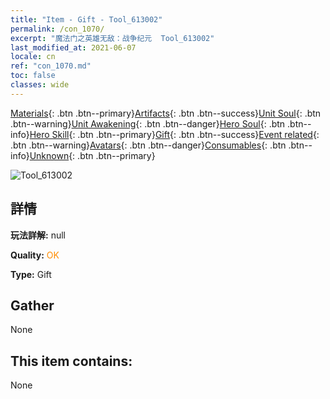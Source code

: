 ```yaml
---
title: "Item - Gift - Tool_613002"
permalink: /con_1070/
excerpt: "魔法门之英雄无敌：战争纪元  Tool_613002"
last_modified_at: 2021-06-07
locale: cn
ref: "con_1070.md"
toc: false
classes: wide
---
```

 [Materials](/ItemsCN/){: .btn .btn--primary}[Artifacts](/ItemsCN/Artifacts/){: .btn .btn--success}[Unit Soul](/ItemsCN/UnitSoul/){: .btn .btn--warning}[Unit Awakening](/ItemsCN/UnitAwakening/){: .btn .btn--danger}[Hero Soul](/ItemsCN/HeroSoul/){: .btn .btn--info}[Hero Skill](/ItemsCN/HeroSkill/){: .btn .btn--primary}[Gift](/ItemsCN/Gift/){: .btn .btn--success}[Event related](/ItemsCN/Events/){: .btn .btn--warning}[Avatars](/ItemsCN/Avatars/){: .btn .btn--danger}[Consumables](/ItemsCN/Consumables/){: .btn .btn--info}[Unknown](/ItemsCN/Unknown/){: .btn .btn--primary}

 ![Tool_613002](/images/t/i_907054.png)

## 詳情
 **玩法詳解:** null

 **Quality:** <span style="color: #FF8C00">OK</span>

 **Type:** Gift

## Gather

  None

## This item contains:

  None


